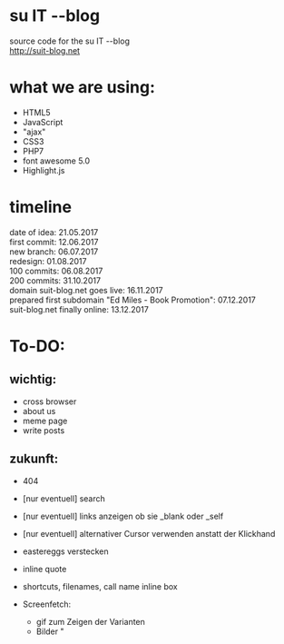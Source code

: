 # su IT --blog
source code for the su IT --blog
<br>
http://suit-blog.net

# what we are using:
- HTML5
- JavaScript
- "ajax"
- CSS3
- PHP7
- font awesome 5.0
- Highlight.js

# timeline

date of idea: 21.05.2017
<br>
first commit: 12.06.2017
<br>
new branch: 06.07.2017
<br>
redesign: 01.08.2017
<br>
100 commits: 06.08.2017
<br>
200 commits: 31.10.2017
<br>
domain suit-blog.net goes live: 16.11.2017
<br>
prepared first subdomain "Ed Miles - Book Promotion": 07.12.2017
<br>
suit-blog.net finally online: 13.12.2017

# To-DO:
## wichtig:

- cross browser
- about us
- meme page
- write posts

## zukunft:

- 404
- [nur eventuell] search
- [nur eventuell] links anzeigen ob sie _blank oder _self
- [nur eventuell] alternativer Cursor verwenden anstatt der Klickhand
- eastereggs verstecken
- inline quote
- shortcuts, filenames, call name inline box

- Screenfetch:
	- gif zum Zeigen der Varianten
	- Bilder "

